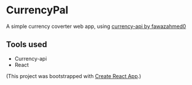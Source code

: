 # CurrencyPal

A simple currency coverter web app, using [currency-api by fawazahmed0](https://github.com/fawazahmed0/currency-api#readme)

## Tools used

* Currency-api
* React



(This project was bootstrapped with [Create React App](https://github.com/facebook/create-react-app).)


